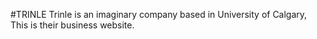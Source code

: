 #TRINLE
Trinle is an imaginary company based in University of Calgary, This is their business website. 